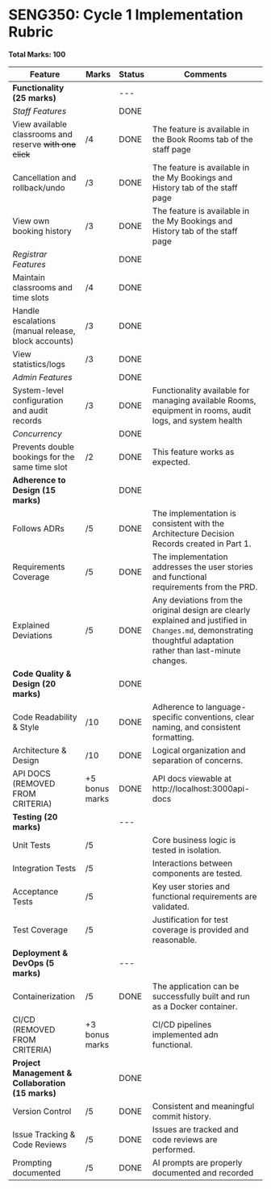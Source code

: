 # SENG350: Cycle 1 Implementation Rubric

**Total Marks: 100**

| Feature                                                  | Marks          | Status | Comments                                                                                                                                                          |
|----------------------------------------------------------|----------------|--------|-------------------------------------------------------------------------------------------------------------------------------------------------------------------|
| **Functionality (25 marks)**                             |                | ---    |                                                                                                                                                                   |
| *Staff Features*                                         |                | DONE    |                                                                                                                                                                   |
| View available classrooms and reserve ~~with one click~~ | /4             |    DONE    |  The feature is available in the Book Rooms tab of the staff page              |
| Cancellation and rollback/undo                           | /3             |    DONE    |   The feature is available in the My Bookings and History tab of the staff page                          |
| View own booking history                                 | /3             |  DONE  |    The feature is available in the My Bookings and History tab of the staff page                       |
| *Registrar Features*                                     |                | DONE    |                                                                                                                                                                   |
| Maintain classrooms and time slots                       | /4             |   DONE     |                                                                                                                                                                   |
| Handle escalations (manual release, block accounts)      | /3             |  DONE    |                                                                                                                                                                   |
| View statistics/logs                                     | /3             |  DONE     |                                                                                                                                                                   |
| *Admin Features*                                         |                | DONE    |             |
| System-level configuration and audit records             | /3             |    DONE    |      Functionality available for managing available Rooms, equipment in rooms, audit logs, and system health                                                                                                                                                              |
| *Concurrency*                                            |                | DONE    |                                                                                                                                                                   |
| Prevents double bookings for the same time slot          | /2             | DONE   |       This feature works as expected.                                       |
| **Adherence to Design (15 marks)**                       |                | DONE    |                                                                                                                                                                   |
| Follows ADRs                                             | /5             |   DONE     | The implementation is consistent with the Architecture Decision Records created in Part 1.                                                                        |
| Requirements Coverage                                    | /5             |    DONE    | The implementation addresses the user stories and functional requirements from the PRD.                                                                           |
| Explained Deviations                                     | /5             |   DONE     | Any deviations from the original design are clearly explained and justified in `Changes.md`, demonstrating thoughtful adaptation rather than last-minute changes. |
| **Code Quality & Design (20 marks)**                     |                | DONE    |               |
| Code Readability & Style                                 | /10            | DONE   | Adherence to language-specific conventions, clear naming, and consistent formatting.                                                                              |
| Architecture & Design                                    | /10            | DONE   | Logical organization and separation of concerns.                                                                                                                  |
| API DOCS (REMOVED FROM CRITERIA) | +5 bonus marks | DONE   |  API docs viewable at http://localhost:3000api-docs     |                                                                                                                                                 |
| **Testing (20 marks)**                                   |                | ---       |                                                                                                                                                                   |
| Unit Tests                                               | /5             |        | Core business logic is tested in isolation.                                                                                                                       |
| Integration Tests                                        | /5             |        | Interactions between components are tested.                                                                                                                       |
| Acceptance Tests                                         | /5             |        | Key user stories and functional requirements are validated.                                                                                                       |
| Test Coverage                                            | /5             |        | Justification for test coverage is provided and reasonable.                                                                                                       |
| **Deployment & DevOps (5 marks)**                        |                | ---    |                                                                                                                                                                   |
| Containerization                                         | /5             | DONE   | The application can be successfully built and run as a Docker container.                                                                                          |
| CI/CD (REMOVED FROM CRITERIA)                                            | +3 bonus marks |        | CI/CD pipelines implemented adn functional.                                                                          |
| **Project Management & Collaboration (15 marks)**        |                | DONE    |                                                                                                                                                                   |
| Version Control                                          | /5             | DONE   | Consistent and meaningful commit history.                                                                                                                         |
| Issue Tracking & Code Reviews                            | /5             | DONE      | Issues are tracked and code reviews are performed.                                                                                                                |
| Prompting documented                                     | /5             | DONE    | AI prompts are properly documented and recorded                                                                                                                   |
